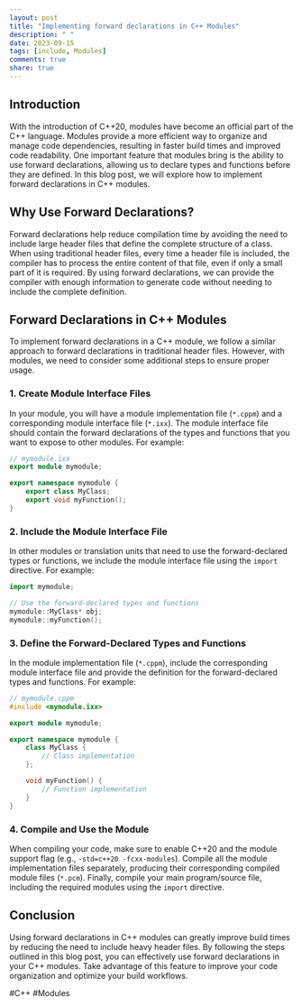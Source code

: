 ```yaml
---
layout: post
title: "Implementing forward declarations in C++ Modules"
description: " "
date: 2023-09-15
tags: [include, Modules]
comments: true
share: true
---
```


## Introduction
With the introduction of C++20, modules have become an official part of the C++ language. Modules provide a more efficient way to organize and manage code dependencies, resulting in faster build times and improved code readability. One important feature that modules bring is the ability to use forward declarations, allowing us to declare types and functions before they are defined. In this blog post, we will explore how to implement forward declarations in C++ modules.

## Why Use Forward Declarations?
Forward declarations help reduce compilation time by avoiding the need to include large header files that define the complete structure of a class. When using traditional header files, every time a header file is included, the compiler has to process the entire content of that file, even if only a small part of it is required. By using forward declarations, we can provide the compiler with enough information to generate code without needing to include the complete definition.

## Forward Declarations in C++ Modules
To implement forward declarations in a C++ module, we follow a similar approach to forward declarations in traditional header files. However, with modules, we need to consider some additional steps to ensure proper usage.

### 1. Create Module Interface Files
In your module, you will have a module implementation file (`*.cppm`) and a corresponding module interface file (`*.ixx`). The module interface file should contain the forward declarations of the types and functions that you want to expose to other modules. For example:

```cpp
// mymodule.ixx
export module mymodule;

export namespace mymodule {
    export class MyClass;
    export void myFunction();
}
```

### 2. Include the Module Interface File
In other modules or translation units that need to use the forward-declared types or functions, we include the module interface file using the `import` directive. For example:

```cpp
import mymodule;

// Use the forward-declared types and functions
mymodule::MyClass* obj;
mymodule::myFunction();
```

### 3. Define the Forward-Declared Types and Functions
In the module implementation file (`*.cppm`), include the corresponding module interface file and provide the definition for the forward-declared types and functions. For example:

```cpp
// mymodule.cppm
#include <mymodule.ixx>

export module mymodule;

export namespace mymodule {
    class MyClass {
        // Class implementation
    };

    void myFunction() {
        // Function implementation
    }
}
```

### 4. Compile and Use the Module
When compiling your code, make sure to enable C++20 and the module support flag (e.g., `-std=c++20 -fcxx-modules`). Compile all the module implementation files separately, producing their corresponding compiled module files (`*.pcm`). Finally, compile your main program/source file, including the required modules using the `import` directive.

## Conclusion
Using forward declarations in C++ modules can greatly improve build times by reducing the need to include heavy header files. By following the steps outlined in this blog post, you can effectively use forward declarations in your C++ modules. Take advantage of this feature to improve your code organization and optimize your build workflows.

#C++ #Modules